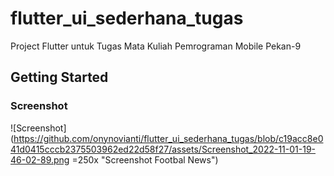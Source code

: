 # flutter_ui_sederhana_tugas

Project Flutter untuk Tugas Mata Kuliah Pemrograman Mobile Pekan-9

## Getting Started

### Screenshot
![Screenshot](https://github.com/onynovianti/flutter_ui_sederhana_tugas/blob/c19acc8e041d0415cccb2375503962ed22d58f27/assets/Screenshot_2022-11-01-19-46-02-89.png =250x  "Screenshot Footbal News")
